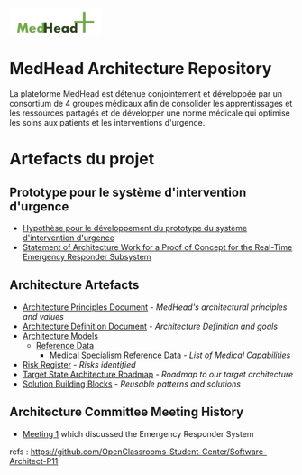 ![MedHead Logo](./images/logo.png)
# MedHead Architecture Repository

La plateforme MedHead est détenue conjointement et développée par un consortium de 4 groupes médicaux afin de consolider les apprentissages et les ressources partagés et de développer une norme médicale qui optimise les soins aux patients et les interventions d'urgence.

# Artefacts du projet
## Prototype pour le système d'intervention d'urgence
* [Hypothèse pour le développement du prototype du système d'intervention d'urgence](./artefacts/architecture/hypothesis-emergency-responder/)
* [Statement of Architecture Work for a Proof of Concept for the Real-Time Emergency Responder Subsystem](./artefacts/architecture/architecture-sow/)

## Architecture Artefacts

* [Architecture Principles Document](./artefacts/architecture/architecture-principles/) - *MedHead's architectural principles and values*
* [Architecture Definition Document](./artefacts/architecture/architecture-definition-document/) - *Architecture Definition and goals*
* [Architecture Models](./artefacts/architecture/architecture-models/)
  * [Reference Data](./artefacts/architecture/models/reference-data/)
    * [Medical Specialism Reference Data](./artefacts/architecture/models/reference-data/specialities/) - *List of Medical Capabilities*
* [Risk Register](./artefacts/architecture/risks) - *Risks identified*
* [Target State Architecture Roadmap](./artefacts/architecture/architecture-roadmap/) - *Roadmap to our target architecture*
* [Solution Building Blocks](./artefacts/architecture/solution-building-blocks/) - *Reusable patterns and solutions*

## Architecture Committee Meeting History

* [Meeting 1](./artefacts/architecture/committee/meetings/meeting-1/README.md) which discussed the Emergency Responder System


refs : https://github.com/OpenClassrooms-Student-Center/Software-Architect-P11
